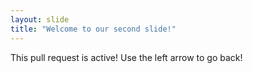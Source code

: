 ```yaml
---
layout: slide
title: "Welcome to our second slide!"
---
```

This pull request is active!
Use the left arrow to go back!
